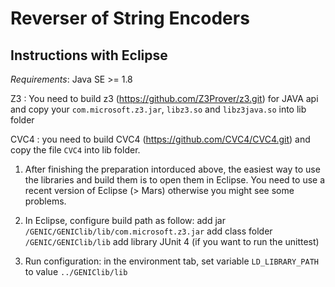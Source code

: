 # Reverser of String Encoders
Instructions with Eclipse
----------------
*Requirements*: Java SE >= 1.8

Z3 : You need to build z3 (https://github.com/Z3Prover/z3.git) for JAVA api and copy your ``com.microsoft.z3.jar``, ``libz3.so`` and ``libz3java.so`` into lib folder

CVC4 : you need to build CVC4  (https://github.com/CVC4/CVC4.git) and copy the file ``CVC4`` into lib folder.

1. After finishing the preparation intorduced above, the easiest way to use the libraries and build them is to open them in Eclipse. You need to use a recent version of Eclipse (> Mars) otherwise you might see some problems.

2. In Eclipse, configure build path as follow: 
    add jar ``/GENIC/GENIClib/lib/com.microsoft.z3.jar``
    add class folder ``/GENIC/GENIClib/lib``
    add library JUnit 4 (if you want to run the unittest)

3. Run configuration: in the environment tab, set variable ``LD_LIBRARY_PATH`` to value ``../GENIClib/lib``
